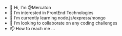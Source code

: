 - 👋 Hi, I’m @Mercaton
- 👀 I’m interested in FrontEnd Technologies
- 🌱 I’m currently learning node.js/express/mongo
- 💞️ I’m looking to collaborate on any coding challenges
- 📫 How to reach me ...

<!---
Mercaton/Mercaton is a ✨ special ✨ repository because its `README.md` (this file) appears on your GitHub profile.
You can click the Preview link to take a look at your changes.
--->

